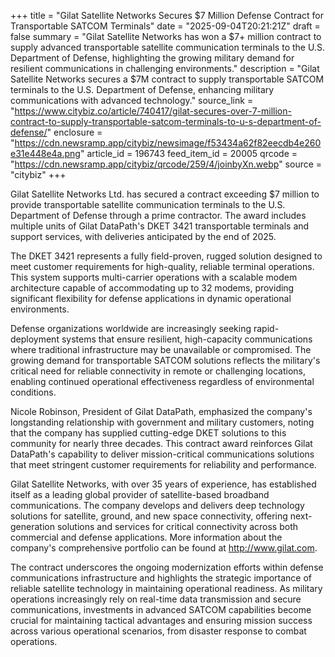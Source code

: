 +++
title = "Gilat Satellite Networks Secures $7 Million Defense Contract for Transportable SATCOM Terminals"
date = "2025-09-04T20:21:21Z"
draft = false
summary = "Gilat Satellite Networks has won a $7+ million contract to supply advanced transportable satellite communication terminals to the U.S. Department of Defense, highlighting the growing military demand for resilient communications in challenging environments."
description = "Gilat Satellite Networks secures a $7M contract to supply transportable SATCOM terminals to the U.S. Department of Defense, enhancing military communications with advanced technology."
source_link = "https://www.citybiz.co/article/740417/gilat-secures-over-7-million-contract-to-supply-transportable-satcom-terminals-to-u-s-department-of-defense/"
enclosure = "https://cdn.newsramp.app/citybiz/newsimage/f53434a62f82eecdb4e260e31e448e4a.png"
article_id = 196743
feed_item_id = 20005
qrcode = "https://cdn.newsramp.app/citybiz/qrcode/259/4/joinbyXn.webp"
source = "citybiz"
+++

<p>Gilat Satellite Networks Ltd. has secured a contract exceeding $7 million to provide transportable satellite communication terminals to the U.S. Department of Defense through a prime contractor. The award includes multiple units of Gilat DataPath's DKET 3421 transportable terminals and support services, with deliveries anticipated by the end of 2025.</p><p>The DKET 3421 represents a fully field-proven, rugged solution designed to meet customer requirements for high-quality, reliable terminal operations. This system supports multi-carrier operations with a scalable modem architecture capable of accommodating up to 32 modems, providing significant flexibility for defense applications in dynamic operational environments.</p><p>Defense organizations worldwide are increasingly seeking rapid-deployment systems that ensure resilient, high-capacity communications where traditional infrastructure may be unavailable or compromised. The growing demand for transportable SATCOM solutions reflects the military's critical need for reliable connectivity in remote or challenging locations, enabling continued operational effectiveness regardless of environmental conditions.</p><p>Nicole Robinson, President of Gilat DataPath, emphasized the company's longstanding relationship with government and military customers, noting that the company has supplied cutting-edge DKET solutions to this community for nearly three decades. This contract award reinforces Gilat DataPath's capability to deliver mission-critical communications solutions that meet stringent customer requirements for reliability and performance.</p><p>Gilat Satellite Networks, with over 35 years of experience, has established itself as a leading global provider of satellite-based broadband communications. The company develops and delivers deep technology solutions for satellite, ground, and new space connectivity, offering next-generation solutions and services for critical connectivity across both commercial and defense applications. More information about the company's comprehensive portfolio can be found at <a href="http://www.gilat.com" rel="nofollow" target="_blank">http://www.gilat.com</a>.</p><p>The contract underscores the ongoing modernization efforts within defense communications infrastructure and highlights the strategic importance of reliable satellite technology in maintaining operational readiness. As military operations increasingly rely on real-time data transmission and secure communications, investments in advanced SATCOM capabilities become crucial for maintaining tactical advantages and ensuring mission success across various operational scenarios, from disaster response to combat operations.</p>